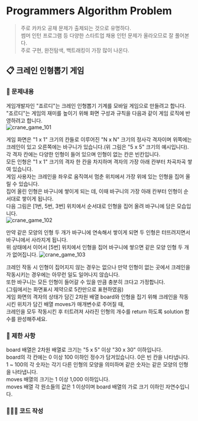 # Programmers Algorithm Problem
> 주로 카카오 공채 문제가 출제되는 것으로 유명하다.   
> 썸머 인턴 프로그램 등 다양한 스타트업 채용 인턴 문제가 올라오므로 잘 풀어본다.   
> 주로 구현, 완전탐색, 백트래킹이 가장 많이 나온다.   

## 📋 크레인 인형뽑기 게임
### 📜 문제내용   
게임개발자인 "죠르디"는 크레인 인형뽑기 기계를 모바일 게임으로 만들려고 합니다.   
"죠르디"는 게임의 재미를 높이기 위해 화면 구성과 규칙을 다음과 같이 게임 로직에 반영하려고 합니다.   
![crane_game_101](https://user-images.githubusercontent.com/92699723/150051404-341b797c-1e6a-4895-85aa-aff2c34e1275.png)

게임 화면은 "1 x 1" 크기의 칸들로 이루어진 "N x N" 크기의 정사각 격자이며 위쪽에는 크레인이 있고 오른쪽에는 바구니가 있습니다.(위 그림은 "5 x 5" 크기의 예시입니다).   
각 격자 칸에는 다양한 인형이 들어 있으며 인형이 없는 칸은 빈칸입니다.   
모든 인형은 "1 x 1" 크기의 격자 한 칸을 차지하며 격자의 가장 아래 칸부터 차곡차곡 쌓여 있습니다.   
게임 사용자는 크레인을 좌우로 움직여서 멈춘 위치에서 가장 위에 있는 인형을 집어 올릴 수 있습니다.   
집어 올린 인형은 바구니에 쌓이게 되는 데, 이때 바구니의 가장 아래 칸부터 인형이 순서대로 쌓이게 됩니다.   
다음 그림은 [1번, 5번, 3번] 위치에서 순서대로 인형을 집어 올려 바구니에 담은 모습입니다.   
![crane_game_102](https://user-images.githubusercontent.com/92699723/150051477-6eb5a0fa-45df-40ad-a5cf-e46163c00310.png)

만약 같은 모양의 인형 두 개가 바구니에 연속해서 쌓이게 되면 두 인형은 터뜨려지면서 바구니에서 사라지게 됩니다.   
위 상태에서 이어서 [5번] 위치에서 인형을 집어 바구니에 쌓으면 같은 모양 인형 두 개가 없어집니다.
![crane_game_103](https://user-images.githubusercontent.com/92699723/150051549-6afee07a-6bf5-4a20-ad38-562ea8efcdf7.gif)

크레인 작동 시 인형이 집어지지 않는 경우는 없으나 만약 인형이 없는 곳에서 크레인을 작동시키는 경우에는 아무런 일도 일어나지 않습니다.   
또한 바구니는 모든 인형이 들어갈 수 있을 만큼 충분히 크다고 가정합니다.   
(그림에서는 화면표시 제약으로 5칸만으로 표현하였음)   
게임 화면의 격자의 상태가 담긴 2차원 배열 board와 인형을 집기 위해 크레인을 작동시킨 위치가 담긴 배열 moves가 매개변수로 주어질 때,   
크레인을 모두 작동시킨 후 터트려져 사라진 인형의 개수를 return 하도록 solution 함수를 완성해주세요.

### 📌 제한 사항
board 배열은 2차원 배열로 크기는 "5 x 5" 이상 "30 x 30" 이하입니다.   
board의 각 칸에는 0 이상 100 이하인 정수가 담겨있습니다. 0은 빈 칸을 나타냅니다.   
1 ~ 100의 각 숫자는 각기 다른 인형의 모양을 의미하며 같은 숫자는 같은 모양의 인형을 나타냅니다.   
moves 배열의 크기는 1 이상 1,000 이하입니다.   
moves 배열 각 원소들의 값은 1 이상이며 board 배열의 가로 크기 이하인 자연수입니다.   
  
### 🧑🏼‍💻 코드 작성
